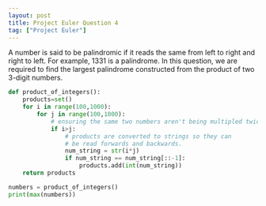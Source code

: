 ```yaml
---
layout: post
title: Project Euler Question 4
tag: ["Project Euler"]
---
```


A number is said to be palindromic if it reads the same from left to right and right to left. For example, 1331 is a palindrome. In this question, we are required to find the largest palindrome constructed from the product of two 3-digit numbers.

```python
def product_of_integers():
    products=set()
    for i in range(100,1000):
        for j in range(100,1000):
            # ensuring the same two numbers aren't being multipled twice.
            if i>j:
                # products are converted to strings so they can 
                # be read forwards and backwards.
                num_string = str(i*j)
                if num_string == num_string[::-1]:
                    products.add(int(num_string))
    return products

numbers = product_of_integers()
print(max(numbers))
```